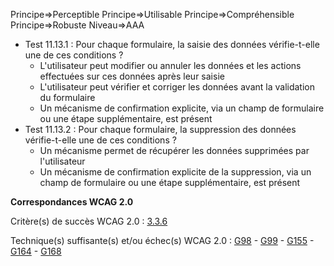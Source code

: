 Principe=>Perceptible
Principe=>Utilisable
Principe=>Compréhensible
Principe=>Robuste
Niveau=>AAA

*   Test 11.13.1 : Pour chaque formulaire, la saisie des données vérifie-t-elle une de ces conditions ?
    *   L'utilisateur peut modifier ou annuler les données et les actions effectuées sur ces données après leur saisie
    *   L'utilisateur peut vérifier et corriger les données avant la validation du formulaire
    *   Un mécanisme de confirmation explicite, via un champ de formulaire ou une étape supplémentaire, est présent
*   Test 11.13.2 : Pour chaque formulaire, la suppression des données vérifie-t-elle une de ces conditions ?
    *   Un mécanisme permet de récupérer les données supprimées par l'utilisateur
    *   Un mécanisme de confirmation explicite de la suppression, via un champ de formulaire ou une étape supplémentaire, est présent

**Correspondances WCAG 2.0**

Critère(s) de succès WCAG 2.0 : [3.3.6](http://www.w3.org/Translations/WCAG20-fr/#minimize-error-reversible-all)

Technique(s) suffisante(s) et/ou échec(s) WCAG 2.0 : [G98](http://www.w3.org/TR/WCAG-TECHS/G98.html) - [G99](http://www.w3.org/TR/WCAG-TECHS/G99.html) - [G155](http://www.w3.org/TR/WCAG-TECHS/G155.html) - [G164](http://www.w3.org/TR/WCAG-TECHS/G164.html) - [G168](http://www.w3.org/TR/WCAG-TECHS/G168.html)
